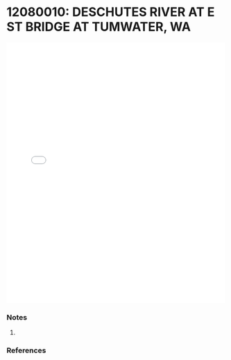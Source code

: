 # 12080010: DESCHUTES RIVER AT E ST BRIDGE AT TUMWATER, WA

<iframe src="/distribution_estimation/_static/stations/12080010_fdc.html" width="100%" height="600" frameborder="0"></iframe>

### Notes
1. 

### References


